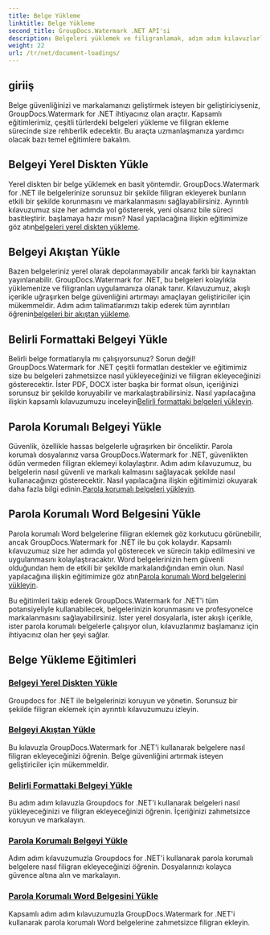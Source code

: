 ```yaml
---
title: Belge Yükleme
linktitle: Belge Yükleme
second_title: GroupDocs.Watermark .NET API'si
description: Belgeleri yüklemek ve filigranlamak, adım adım kılavuzlarla belge güvenliğini ve markalamayı sağlamak için GroupDocs.Watermark for .NET eğitimlerini keşfedin.
weight: 22
url: /tr/net/document-loadings/
---
```

## giriiş
Belge güvenliğinizi ve markalamanızı geliştirmek isteyen bir geliştiriciyseniz, GroupDocs.Watermark for .NET ihtiyacınız olan araçtır. Kapsamlı eğitimlerimiz, çeşitli türlerdeki belgeleri yükleme ve filigran ekleme sürecinde size rehberlik edecektir. Bu araçta uzmanlaşmanıza yardımcı olacak bazı temel eğitimlere bakalım.

## Belgeyi Yerel Diskten Yükle
Yerel diskten bir belge yüklemek en basit yöntemdir. GroupDocs.Watermark for .NET ile belgelerinize sorunsuz bir şekilde filigran ekleyerek bunların etkili bir şekilde korunmasını ve markalanmasını sağlayabilirsiniz. Ayrıntılı kılavuzumuz size her adımda yol göstererek, yeni olsanız bile süreci basitleştirir. başlamaya hazır mısın? Nasıl yapılacağına ilişkin eğitimimize göz atın[belgeleri yerel diskten yükleme](./load-document-from-local-disk/).

## Belgeyi Akıştan Yükle
 Bazen belgeleriniz yerel olarak depolanmayabilir ancak farklı bir kaynaktan yayınlanabilir. GroupDocs.Watermark for .NET, bu belgeleri kolaylıkla yüklemenize ve filigranları uygulamanıza olanak tanır. Kılavuzumuz, akışlı içerikle uğraşırken belge güvenliğini artırmayı amaçlayan geliştiriciler için mükemmeldir. Adım adım talimatlarımızı takip ederek tüm ayrıntıları öğrenin[belgeleri bir akıştan yükleme](./load-document-from-stream/).

## Belirli Formattaki Belgeyi Yükle
Belirli belge formatlarıyla mı çalışıyorsunuz? Sorun değil! GroupDocs.Watermark for .NET çeşitli formatları destekler ve eğitimimiz size bu belgeleri zahmetsizce nasıl yükleyeceğinizi ve filigran ekleyeceğinizi gösterecektir. İster PDF, DOCX ister başka bir format olsun, içeriğinizi sorunsuz bir şekilde koruyabilir ve markalaştırabilirsiniz. Nasıl yapılacağına ilişkin kapsamlı kılavuzumuzu inceleyin[Belirli formattaki belgeleri yükleyin](./load-specific-format-document/).

## Parola Korumalı Belgeyi Yükle
 Güvenlik, özellikle hassas belgelerle uğraşırken bir önceliktir. Parola korumalı dosyalarınız varsa GroupDocs.Watermark for .NET, güvenlikten ödün vermeden filigran eklemeyi kolaylaştırır. Adım adım kılavuzumuz, bu belgelerin nasıl güvenli ve markalı kalmasını sağlayacak şekilde nasıl kullanacağınızı gösterecektir. Nasıl yapılacağına ilişkin eğitimimizi okuyarak daha fazla bilgi edinin.[Parola korumalı belgeleri yükleyin](./load-password-protected-document/).

## Parola Korumalı Word Belgesini Yükle
Parola korumalı Word belgelerine filigran eklemek göz korkutucu görünebilir, ancak GroupDocs.Watermark for .NET ile bu çok kolaydır. Kapsamlı kılavuzumuz size her adımda yol gösterecek ve sürecin takip edilmesini ve uygulanmasını kolaylaştıracaktır. Word belgelerinizin hem güvenli olduğundan hem de etkili bir şekilde markalandığından emin olun. Nasıl yapılacağına ilişkin eğitimimize göz atın[Parola korumalı Word belgelerini yükleyin](./load-password-protected-word-document/).

Bu eğitimleri takip ederek GroupDocs.Watermark for .NET'i tüm potansiyeliyle kullanabilecek, belgelerinizin korunmasını ve profesyonelce markalanmasını sağlayabilirsiniz. İster yerel dosyalarla, ister akışlı içerikle, ister parola korumalı belgelerle çalışıyor olun, kılavuzlarımız başlamanız için ihtiyacınız olan her şeyi sağlar.
## Belge Yükleme Eğitimleri
### [Belgeyi Yerel Diskten Yükle](./load-document-from-local-disk/)
Groupdocs for .NET ile belgelerinizi koruyun ve yönetin. Sorunsuz bir şekilde filigran eklemek için ayrıntılı kılavuzumuzu izleyin.
### [Belgeyi Akıştan Yükle](./load-document-from-stream/)
Bu kılavuzla GroupDocs.Watermark for .NET'i kullanarak belgelere nasıl filigran ekleyeceğinizi öğrenin. Belge güvenliğini artırmak isteyen geliştiriciler için mükemmeldir.
### [Belirli Formattaki Belgeyi Yükle](./load-specific-format-document/)
Bu adım adım kılavuzla Groupdocs for .NET'i kullanarak belgeleri nasıl yükleyeceğinizi ve filigran ekleyeceğinizi öğrenin. İçeriğinizi zahmetsizce koruyun ve markalayın.
### [Parola Korumalı Belgeyi Yükle](./load-password-protected-document/)
Adım adım kılavuzumuzla Groupdocs for .NET'i kullanarak parola korumalı belgelere nasıl filigran ekleyeceğinizi öğrenin. Dosyalarınızı kolayca güvence altına alın ve markalayın.
### [Parola Korumalı Word Belgesini Yükle](./load-password-protected-word-document/)
Kapsamlı adım adım kılavuzumuzla GroupDocs.Watermark for .NET'i kullanarak parola korumalı Word belgelerine zahmetsizce filigran ekleyin.